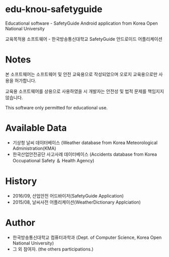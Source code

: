 # edu-knou-safetyguide
Educational software - SafetyGuide Android application from Korea Open National University

교육목적용 소프트웨어 - 한국방송통신대학교 SafetyGuide 안드로이드 어플리케이션

# Notes
본 소프트웨어는 소프트웨어 및 안전 교육용으로 작성되었으며 오로지 교육용으로만 사용을 허가합니다.

교육용 소프트웨어를 상용으로 사용하였을 시 개발자는 안전성 및 법적 문제를 책임지지 않습니다.

This software only permitted for educational use.

# Available Data
- 기상청 날씨 데이터베이스 (Weather database from Korea Meteorological Administration(KMA)
- 한국산업안전공단 사고사례 데이터베이스 (Accidents database from Korea Occupational Safety ＆ Health Agency)

# History
- 2016/09, 산업안전 어드바이저(SafetyGuide Application)
- 2015/08, 날씨사전 어플리케이션(WeatherDictionary Applciation)

# Author
- 한국방송통신대학교 컴퓨터과학과 (Dept. of Computer Science, Korea Open National University)
- 그 외 참여자. (the others participations.)
